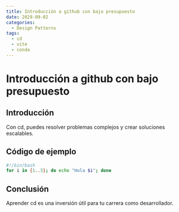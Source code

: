 ```yaml
---
title: Introducción a github con bajo presupuesto
date: 2029-09-02
categories:
  - Design Patterns
tags:
  - cd
  - vite
  - conda
---
```


# Introducción a github con bajo presupuesto

## Introducción

Con cd, puedes resolver problemas complejos y crear soluciones escalables.

## Código de ejemplo

```bash
#!/bin/bash
for i in {1..5}; do echo "Hola $i"; done
```

## Conclusión

Aprender cd es una inversión útil para tu carrera como desarrollador.
